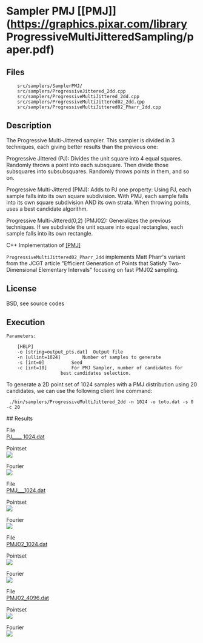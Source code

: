 
# Sampler PMJ [[PMJ]](https://graphics.pixar.com/library ProgressiveMultiJitteredSampling/paper.pdf)


## Files

```
    src/samplers/SamplerPMJ/
    src/samplers/ProgressiveJittered_2dd.cpp
    src/samplers/ProgressiveMultiJittered_2dd.cpp
    src/samplers/ProgressiveMultiJittered02_2dd.cpp
    src/samplers/ProgressiveMultiJittered02_Pharr_2dd.cpp
```

## Description


The Progressive Multi-Jittered sampler. This sampler is divided in 3 techniques, each giving better results than the previous one:  

Progressive Jittered (PJ): Divides the unit square into 4 equal squares. Randomly throws a point into each subsquare. Then divide those subsquares into subsubsquares. Randomly throws points in them, and so on.  

Progressive Multi-Jittered (PMJ): Adds to PJ one property: Using PJ, each sample falls into its own square subdivision. With PMJ, each sample falls into its own square subdivision AND its own strata. When throwing points, uses a best candidate algorithm.  

Progressive Multi-Jittered(0,2) (PMJ02): Generalizes the previous techniques. If we subdivide the unit square into equal rectangles, each sample falls into its own rectangle.  

C++ Implementation of [[PMJ]](https://graphics.pixar.com/library/ProgressiveMultiJitteredSampling/paper.pdf)

`ProgressiveMultiJittered02_Pharr_2dd` implements Matt Pharr's variant
from the JCGT article "Efficient Generation of Points that Satisfy
Two-Dimensional Elementary Intervals" focusing on fast PMJ02 sampling.


## License

BSD, see source codes

## Execution

```
Parameters:  

	[HELP]
	-o [string=output_pts.dat]	Output file
	-n [ullint=1024]		Number of samples to generate
	-s [int=0]			Seed
	-c [int=10]			For PMJ Sampler, number of candidates for
					best candidates selection.
```			

To generate a 2D point set of 1024 samples with a PMJ distribution using 20 candidates, we can use the following client line command:

     ./bin/samplers/ProgressiveMultiJittered_2dd -n 1024 -o toto.dat -s 0 -c 20

## Results

File  
[PJ____ 1024.dat](data/PMJ/SampleSequences/PJ_1024.dat)

Pointset  
[![](data/PMJ/Images/PJ_1024.png)](data/PMJ/Images/PJ_1024.png)

Fourier  
[![](data/PMJ/Images/PJ_1024-pow.png)](data/PMJ/Images/PJ_1024-pow.png)

File  
[PMJ___1024.dat](data/PMJ/SampleSequences/PMJ_1024.dat)

Pointset  
[![](data/PMJ/Images/PMJ_1024.png)](data/PMJ/Images/PMJ_1024.png)

Fourier  
[![](data/PMJ/Images/PMJ_1024-pow.png)](data/PMJ/Images/PMJ_1024-pow.png)

File  
[PMJ02_1024.dat](data/PMJ/SampleSequences/PMJ02_1024.dat)

Pointset  
[![](data/PMJ/Images/PMJ02_1024.png)](data/PMJ/Images/PMJ02_1024.png)

Fourier  
[![](data/PMJ/Images/PMJ02_1024-pow.png)](data/PMJ/Images/PMJ02_1024-pow.png)

File  
[PMJ02_4096.dat](data/PMJ/SampleSequences/PMJ02_4096.dat)

Pointset  
[![](data/PMJ/Images/PMJ02_4096.png)](data/PMJ/Images/PMJ02_4096.png)

Fourier  
[![](data/PMJ/Images/PMJ02_4096-pow.png)](data/PMJ/Images/PMJ02_4096-pow.png)

